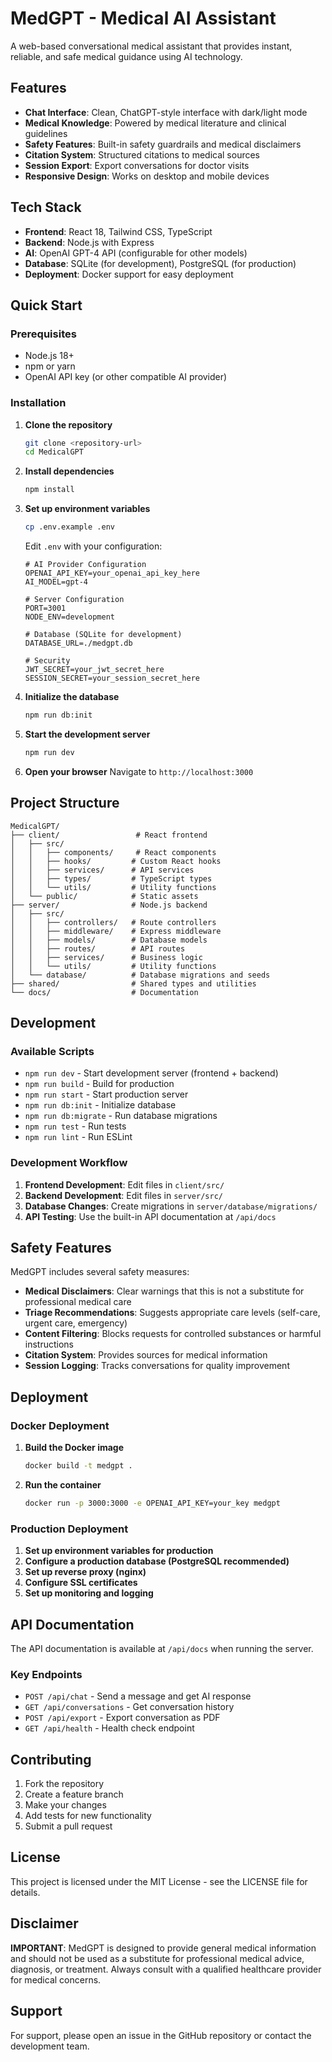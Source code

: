 # MedGPT - Medical AI Assistant

A web-based conversational medical assistant that provides instant, reliable, and safe medical guidance using AI technology.

## Features

- **Chat Interface**: Clean, ChatGPT-style interface with dark/light mode
- **Medical Knowledge**: Powered by medical literature and clinical guidelines
- **Safety Features**: Built-in safety guardrails and medical disclaimers
- **Citation System**: Structured citations to medical sources
- **Session Export**: Export conversations for doctor visits
- **Responsive Design**: Works on desktop and mobile devices

## Tech Stack

- **Frontend**: React 18, Tailwind CSS, TypeScript
- **Backend**: Node.js with Express
- **AI**: OpenAI GPT-4 API (configurable for other models)
- **Database**: SQLite (for development), PostgreSQL (for production)
- **Deployment**: Docker support for easy deployment

## Quick Start

### Prerequisites

- Node.js 18+ 
- npm or yarn
- OpenAI API key (or other compatible AI provider)

### Installation

1. **Clone the repository**
   ```bash
   git clone <repository-url>
   cd MedicalGPT
   ```

2. **Install dependencies**
   ```bash
   npm install
   ```

3. **Set up environment variables**
   ```bash
   cp .env.example .env
   ```
   
   Edit `.env` with your configuration:
   ```env
   # AI Provider Configuration
   OPENAI_API_KEY=your_openai_api_key_here
   AI_MODEL=gpt-4
   
   # Server Configuration
   PORT=3001
   NODE_ENV=development
   
   # Database (SQLite for development)
   DATABASE_URL=./medgpt.db
   
   # Security
   JWT_SECRET=your_jwt_secret_here
   SESSION_SECRET=your_session_secret_here
   ```

4. **Initialize the database**
   ```bash
   npm run db:init
   ```

5. **Start the development server**
   ```bash
   npm run dev
   ```

6. **Open your browser**
   Navigate to `http://localhost:3000`

## Project Structure

```
MedicalGPT/
├── client/                 # React frontend
│   ├── src/
│   │   ├── components/     # React components
│   │   ├── hooks/         # Custom React hooks
│   │   ├── services/      # API services
│   │   ├── types/         # TypeScript types
│   │   └── utils/         # Utility functions
│   └── public/            # Static assets
├── server/                # Node.js backend
│   ├── src/
│   │   ├── controllers/   # Route controllers
│   │   ├── middleware/    # Express middleware
│   │   ├── models/        # Database models
│   │   ├── routes/        # API routes
│   │   ├── services/      # Business logic
│   │   └── utils/         # Utility functions
│   └── database/          # Database migrations and seeds
├── shared/                # Shared types and utilities
└── docs/                  # Documentation
```

## Development

### Available Scripts

- `npm run dev` - Start development server (frontend + backend)
- `npm run build` - Build for production
- `npm run start` - Start production server
- `npm run db:init` - Initialize database
- `npm run db:migrate` - Run database migrations
- `npm run test` - Run tests
- `npm run lint` - Run ESLint

### Development Workflow

1. **Frontend Development**: Edit files in `client/src/`
2. **Backend Development**: Edit files in `server/src/`
3. **Database Changes**: Create migrations in `server/database/migrations/`
4. **API Testing**: Use the built-in API documentation at `/api/docs`

## Safety Features

MedGPT includes several safety measures:

- **Medical Disclaimers**: Clear warnings that this is not a substitute for professional medical care
- **Triage Recommendations**: Suggests appropriate care levels (self-care, urgent care, emergency)
- **Content Filtering**: Blocks requests for controlled substances or harmful instructions
- **Citation System**: Provides sources for medical information
- **Session Logging**: Tracks conversations for quality improvement

## Deployment

### Docker Deployment

1. **Build the Docker image**
   ```bash
   docker build -t medgpt .
   ```

2. **Run the container**
   ```bash
   docker run -p 3000:3000 -e OPENAI_API_KEY=your_key medgpt
   ```

### Production Deployment

1. **Set up environment variables for production**
2. **Configure a production database (PostgreSQL recommended)**
3. **Set up reverse proxy (nginx)**
4. **Configure SSL certificates**
5. **Set up monitoring and logging**

## API Documentation

The API documentation is available at `/api/docs` when running the server.

### Key Endpoints

- `POST /api/chat` - Send a message and get AI response
- `GET /api/conversations` - Get conversation history
- `POST /api/export` - Export conversation as PDF
- `GET /api/health` - Health check endpoint

## Contributing

1. Fork the repository
2. Create a feature branch
3. Make your changes
4. Add tests for new functionality
5. Submit a pull request

## License

This project is licensed under the MIT License - see the LICENSE file for details.

## Disclaimer

**IMPORTANT**: MedGPT is designed to provide general medical information and should not be used as a substitute for professional medical advice, diagnosis, or treatment. Always consult with a qualified healthcare provider for medical concerns.

## Support

For support, please open an issue in the GitHub repository or contact the development team.
